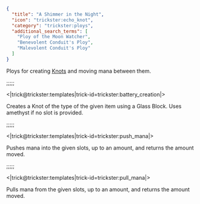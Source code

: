 ```json
{
  "title": "A Shimmer in the Night",
  "icon": "trickster:echo_knot",
  "category": "trickster:ploys",
  "additional_search_terms": [
    "Ploy of the Moon Watcher",
    "Benevolent Conduit's Ploy",
    "Malevolent Conduit's Ploy"
  ]
}
```

Ploys for creating [Knots](^trickster:items/knots) and moving mana between them.

;;;;;

<|trick@trickster:templates|trick-id=trickster:battery_creation|>

Creates a Knot of the type of the given item using a Glass Block. Uses amethyst if no slot is provided.

;;;;;

<|trick@trickster:templates|trick-id=trickster:push_mana|>

Pushes mana into the given slots, up to an amount, and returns the amount moved.

;;;;;

<|trick@trickster:templates|trick-id=trickster:pull_mana|>

Pulls mana from the given slots, up to an amount, and returns the amount moved.
